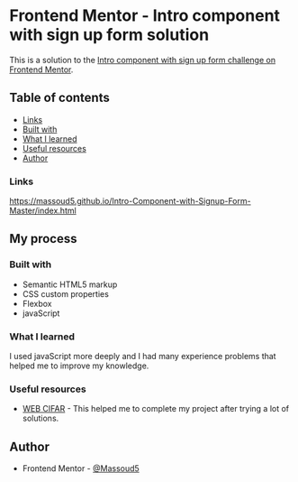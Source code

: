 
# Frontend Mentor - Intro component with sign up form solution

This is a solution to the [Intro component with sign up form challenge on Frontend Mentor](https://www.frontendmentor.io/challenges/intro-component-with-signup-form-5cf91bd49edda32581d28fd1). 

## Table of contents

  - [Links](#links)
  - [Built with](#built-with)
  - [What I learned](#what-i-learned)
  - [Useful resources](#useful-resources)
  - [Author](#author)





### Links

https://massoud5.github.io/Intro-Component-with-Signup-Form-Master/index.html


## My process

### Built with

- Semantic HTML5 markup
- CSS custom properties
- Flexbox
- javaScript



### What I learned

I used javaScript more deeply and I had many experience problems that helped me to improve my knowledge.


### Useful resources

- [WEB CIFAR](https://www.youtube.com/watch?v=HD4qiSU1CBQ) - This helped me to complete my project after trying a lot of solutions.




## Author


- Frontend Mentor - [@Massoud5](https://www.frontendmentor.io/profile/Massoud5)

